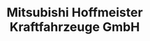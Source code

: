 ---
title: "Mitsubishi Hoffmeister Kraftfahrzeuge GmbH"
url: /peine/mitsubishi-hoffmeister-kraftfahrzeuge-gmbh/
shop: Autowerkstatt
---